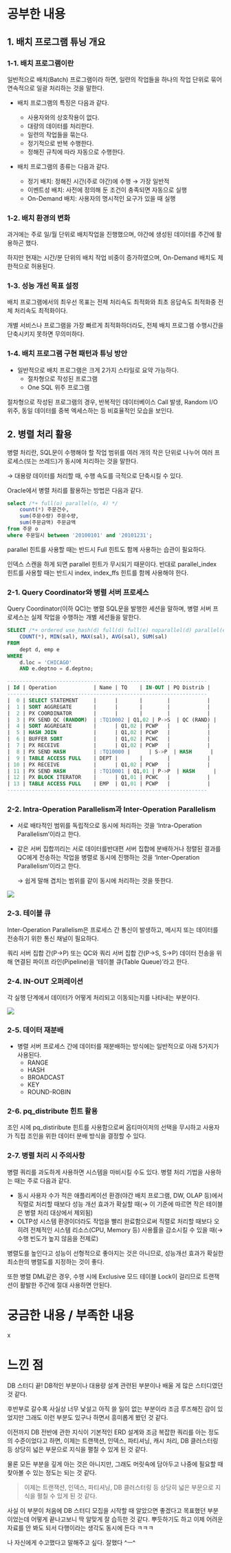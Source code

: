 # 공부한 내용

## 1. 배치 프로그램 튜닝 개요

### 1-1. 배치 프로그램이란

일반적으로 배치(Batch) 프로그램이라 하면, 일련의 작업들을 하나의 작업 단위로 묶어 연속적으로 일괄 처리하는 것을 말한다.

- 배치 프로그램의 특징은 다음과 같다.
    - 사용자와의 상호작용이 없다.
    - 대량의 데이터를 처리한다.
    - 일련의 작업들을 묶는다.
    - 정기적으로 반복 수행한다.
    - 정해진 규칙에 따라 자동으로 수행한다.

- 배치 프로그램의 종류는 다음과 같다.
    - 정기 배치: 정해진 시간(주로 야간)에 수행 → 가장 일반적
    - 이벤트성 배치: 사전에 정의해 둔 조건이 충족되면 자동으로 실행
    - On-Demand 배치: 사용자의 명시적인 요구가 있을 때 실행

### 1-2. 배치 환경의 변화

과거에는 주로 일/월 단위로 배치작업을 진행했으며, 야간에 생성된 데이터를 주간에 활용하곤 했다.

하지만 현재는 시간/분 단위의 배치 작업 비중이 증가하였으며, On-Demand 배치도 제한적으로 허용된다.

### 1-3. 성능 개선 목표 설정

배치 프로그램에서의 최우선 목표는 전체 처리속도 최적화와 최초 응답속도 최적화중 전체 처리속도 최적화이다.

개별 서비스나 프로그램을 가장 빠르게 최적화하더라도, 전체 배치 프로그램 수행시간을 단축시키지 못하면 무의미하다.

### 1-4. 배치 프로그램 구현 패턴과 튜닝 방안

- 일반적으로 배치 프로그램은 크게 2가지 스타일로 요약 가능하다.
    - 절차형으로 작성된 프로그램
    - One SQL 위주 프로그램

절차형으로 작성된 프로그램의 경우, 반복적인 데이터베이스 Call 발생, Random I/O 위주, 동일 데이터를 중복 엑세스하는 등 비효율적인 모습을 보인다.

## 2. 병렬 처리 활용

병렬 처리란, SQL문이 수행해야 할 작업 범위를 여러 개의 작은 단위로 나누어 여러 프로세스(또는 쓰레드)가 동시에 처리하는 것을 말한다.

→ 대용량 데이터를 처리할 때, 수행 속도를 극적으로 단축시킬 수 있다.

Oracle에서 병렬 처리를 활용하는 방법은 다음과 같다.

```sql
select /*+ full(o) parallel(o, 4) */ 
	count(*) 주문건수, 
	sum(주문수량) 주문수량, 
	sum(주문금액) 주문금액 
from 주문 o 
where 주문일시 between '20100101' and '20101231';
```

parallel 힌트를 사용할 때는 반드시 Full 힌트도 함께 사용하는 습관이 필요하다.

인덱스 스캔을 하게 되면 parallel 힌트가 무시되기 때문이다. 반대로 parallel_index 힌트를 사용할 때는 반드시 index, index_ffs 힌트를 함께 사용해야 한다.

### 2-1. **Query Coordinator와 병렬 서버 프로세스**

Query Coordinator(이하 QC)는 병렬 SQL문을 발행한 세션을 말하며, 병렬 서버 프로세스는 실제 작업을 수행하는 개별 세션들을 말한다.

```sql
SELECT /*+ ordered use_hash(d) full(d) full(e) noparallel(d) parallel(e 4) */
    COUNT(*), MIN(sal), MAX(sal), AVG(sal), SUM(sal)
FROM
    dept d, emp e
WHERE
    d.loc = 'CHICAGO'
    AND e.deptno = d.deptno;

-----------------------------------------------------------------
| Id | Operation            | Name | TQ    | IN-OUT | PQ Distrib |
-----------------------------------------------------------------
|  0 | SELECT STATEMENT     |      |       |        |            |
|  1 | SORT AGGREGATE       |      |       |        |            |
|  2 | PX COORDINATOR       |      |       |        |            |
|  3 | PX SEND QC (RANDOM)  | :TQ10002 | Q1,02 | P->S  | QC (RAND) |
|  4 | SORT AGGREGATE       |      | Q1,02 | PCWP   |            |
|  5 | HASH JOIN            |      | Q1,02 | PCWP   |            |
|  6 | BUFFER SORT          |      | Q1,02 | PCWC   |            |
|  7 | PX RECEIVE           |      | Q1,02 | PCWP   |            |
|  8 | PX SEND HASH         | :TQ10000 |      | S->P  | HASH      |
|  9 | TABLE ACCESS FULL    | DEPT |       |        |            |
| 10 | PX RECEIVE           |      | Q1,02 | PCWP   |            |
| 11 | PX SEND HASH         | :TQ10001 | Q1,01 | P->P  | HASH      |
| 12 | PX BLOCK ITERATOR    |      | Q1,01 | PCWC   |            |
| 13 | TABLE ACCESS FULL    | EMP  | Q1,01 | PCWP   |            |
-----------------------------------------------------------------
```

### 2-2. I**ntra-Operation Parallelism과 Inter-Operation Parallelism**

- 서로 배타적인 범위를 독립적으로 동시에 처리하는 것을 ‘Intra-Operation Parallelism’이라고 한다.
- 같은 서버 집합끼리는 서로 데이터를반대편 서버 집합에 분배하거나 정렬된 결과를 QC에게 전송하는 작업을 병렬로 동시에 진행하는 것을 ‘Inter-Operation Parallelism’이라고 한다.

  → 쉽게 말해 겹치는 범위를 같이 동시에 처리하는 것을 뜻한다.


![](https://dataonair.or.kr/publishing/img/knowledge/SQL_410.jpg)

### 2-3. 테이블 큐

Inter-Operation Parallelism은 프로세스 간 통신이 발생하고, 메시지 또는 데이터를 전송하기 위한 통신 채널이 필요하다.

쿼리 서버 집합 간(P→P) 또는 QC와 쿼리 서버 집합 간(P→S, S→P) 데이터 전송을 위해 연결된 파이프 라인(Pipeline)을 ‘테이블 큐(Table Queue)’라고 한다.

### 2-4. **IN-OUT 오퍼레이션**

각 실행 단계에서 데이터가 어떻게 처리되고 이동되는지를 나타내는 부분이다.

![](https://dataonair.or.kr/publishing/img/knowledge/SQL_413.jpg)

### 2-5. 데이터 재분배

- 병렬 서버 프로세스 간에 데이터를 재분배하는 방식에는 일반적으로 아래 5가지가 사용된다.
    - RANGE
    - HASH
    - BROADCAST
    - KEY
    - ROUND-ROBIN

### 2-6. **pq_distribute 힌트 활용**

조인 시에 pq_distiribute 힌트를 사용함으로써 옵티마이저의 선택을 무시하고 사용자가 직접 조인을 위한 데이터 분배 방식을 결정할 수 있다.

### 2-7. 병렬 처리 시 주의사항

병렬 쿼리를 과도하게 사용하면 시스템을 마비시킬 수도 있다. 병렬 처리 기법을 사용하는 때는 주로 다음과 같다.

- 동시 사용자 수가 적은 애플리케이션 환경(야간 배치 프로그램, DW, OLAP 등)에서 직렬로 처리할 때보다 성능 개선 효과가 확실할 때(→ 이 기준에 따르면 작은 테이블은 병렬 처리 대상에서 제외됨)
- OLTP성 시스템 환경이더라도 작업을 빨리 완료함으로써 직렬로 처리할 때보다 오히려 전체적인 시스템 리소스(CPU, Memory 등) 사용률을 감소시킬 수 있을 때(→ 수행 빈도가 높지 않음을 전제로)

병렬도를 높인다고 성능이 선형적으로 좋아지는 것은 아니므로, 성능개선 효과가 확실한 최소한의 병렬도를 지정하는 것이 좋다.

또한 병렬 DML같은 경우, 수행 시에 Exclusive 모드 테이블 Lock이 걸리므로 트랜잭션이 활발한 주간에 절대 사용하면 안된다.

# 궁금한 내용 / 부족한 내용

x

# 느낀 점

DB 스터디 끝! DB적인 부분이나 대용량 설계 관련된 부분이나 배울 게 많은 스터디였던 것 같다.

후반부로 갈수록 사실상 너무 낯설고 아직 쓸 일이 없는 부분이라 조금 루즈해진 감이 있었지만 그래도 이런 부분도 있구나 하면서 흥미롭게 봤던 것 같다.

이전까지 DB 전반에 관한 지식이 기본적인 ERD 설계와 조금 복잡한 쿼리를 아는 정도의 수준이었다고 하면, 이제는 트랜잭션, 인덱스, 파티셔닝, 캐시 처리, DB 클러스터링 등 상당히 넓은 부문으로 지식을 펼칠 수 있게 된 것 같다.

물론 모든 부분을 깊게 아는 것은 아니지만, 그래도 머릿속에 담아두고 나중에 필요할 때 찾아볼 수 있는 정도는 되는 것 같다.

> 이제는 트랜잭션, 인덱스, 파티셔닝, DB 클러스터링 등 상당히 넓은 부문으로 지식을 펼칠 수 있게 된 것 같다.
>

사실 이 부분이 처음에 DB 스터디 모집을 시작할 때 알았으면 좋겠다고 목표했던 부분이었는데 어떻게 끝나고보니 딱 알맞게 잘 습득한 것 같다. 뿌듯하기도 하고 이제 어려운 자료를 안 봐도 되서 다행이라는 생각도 동시에 든다 ㅋㅋㅋ

나 자신에게 수고했다고 말해주고 싶다. 잘했다 ^ㅡ^